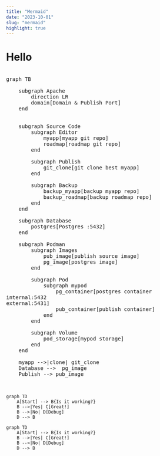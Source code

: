 ```yaml
---
title: "Mermaid"
date: "2023-10-01"
slug: "mermaid"
highlight: true
---
```


# Hello
<pre className="mermaid">

graph TB

    subgraph Apache
        direction LR
        domain[Domain & Publish Port]
    end


    subgraph Source Code
        subgraph Editor
            myapp[myapp git repo]
            roadmap[roadmap git repo]
        end

        subgraph Publish
            git_clone[git clone best myapp]
        end

        subgraph Backup
            backup_myapp[backup myapp repo]
            backup_roadmap[backup roadmap repo]
        end
    end

    subgraph Database
        postgres[Postgres :5432]
    end

    subgraph Podman
        subgraph Images
            pub_image[publish source image]
            pg_image[postgres image]
        end

        subgraph Pod
            subgraph mypod
                pg_container[postgres container<br>internal:5432<br>external:5431]
                pub_container[publish container]
            end
        end

        subgraph Volume
            pod_storage[mypod storage]
        end
    end

    myapp -->|clone| git_clone
    Database -->  pg_image
    Publish --> pub_image


</pre>

```mermaid
graph TD
    A[Start] --> B{Is it working?}
    B -->|Yes| C[Great!]
    B -->|No| D[Debug]
    D --> B
```

```
graph TD
    A[Start] --> B{Is it working?}
    B -->|Yes| C[Great!]
    B -->|No| D[Debug]
    D --> B
```
